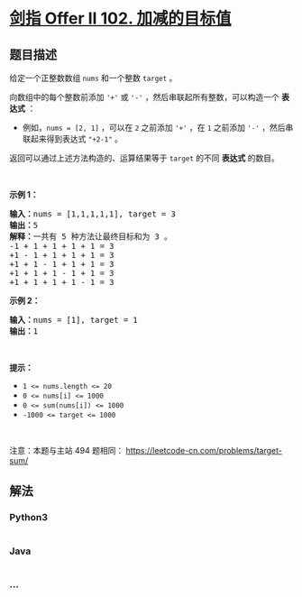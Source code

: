 # [剑指 Offer II 102. 加减的目标值](https://leetcode-cn.com/problems/YaVDxD)

## 题目描述

<!-- 这里写题目描述 -->

<p>给定一个正整数数组 <code>nums</code> 和一个整数 <code>target</code> 。</p>

<p>向数组中的每个整数前添加&nbsp;<code>&#39;+&#39;</code> 或 <code>&#39;-&#39;</code> ，然后串联起所有整数，可以构造一个 <strong>表达式</strong> ：</p>

<ul>
	<li>例如，<code>nums = [2, 1]</code> ，可以在 <code>2</code> 之前添加 <code>&#39;+&#39;</code> ，在 <code>1</code> 之前添加 <code>&#39;-&#39;</code> ，然后串联起来得到表达式 <code>&quot;+2-1&quot;</code> 。</li>
</ul>

<p>返回可以通过上述方法构造的、运算结果等于 <code>target</code> 的不同 <strong>表达式</strong> 的数目。</p>

<p>&nbsp;</p>

<p><strong>示例 1：</strong></p>

<pre>
<strong>输入：</strong>nums = [1,1,1,1,1], target = 3
<strong>输出：</strong>5
<strong>解释：</strong>一共有 5 种方法让最终目标和为 3 。
-1 + 1 + 1 + 1 + 1 = 3
+1 - 1 + 1 + 1 + 1 = 3
+1 + 1 - 1 + 1 + 1 = 3
+1 + 1 + 1 - 1 + 1 = 3
+1 + 1 + 1 + 1 - 1 = 3
</pre>

<p><strong>示例 2：</strong></p>

<pre>
<strong>输入：</strong>nums = [1], target = 1
<strong>输出：</strong>1
</pre>

<p>&nbsp;</p>

<p><strong>提示：</strong></p>

<ul>
	<li><code>1 &lt;= nums.length &lt;= 20</code></li>
	<li><code>0 &lt;= nums[i] &lt;= 1000</code></li>
	<li><code>0 &lt;= sum(nums[i]) &lt;= 1000</code></li>
	<li><code>-1000 &lt;= target &lt;= 1000</code></li>
</ul>

<p>&nbsp;</p>

<p><meta charset="UTF-8" />注意：本题与主站 494&nbsp;题相同：&nbsp;<a href="https://leetcode-cn.com/problems/target-sum/">https://leetcode-cn.com/problems/target-sum/</a></p>


## 解法

<!-- 这里可写通用的实现逻辑 -->

<!-- tabs:start -->

### **Python3**

<!-- 这里可写当前语言的特殊实现逻辑 -->

```python

```

### **Java**

<!-- 这里可写当前语言的特殊实现逻辑 -->

```java

```

### **...**

```

```

<!-- tabs:end -->
